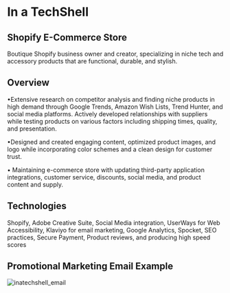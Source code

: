 # In a TechShell 

## Shopify E-Commerce Store 
Boutique Shopify business owner and creator, specializing in niche tech and accessory products that are functional, durable, and stylish. 

## Overview  
•Extensive research on competitor analysis and finding niche products in high demand through Google Trends, Amazon Wish Lists, Trend Hunter, and social media platforms. Actively developed relationships with suppliers while testing products on various factors including shipping times, quality, and presentation.
 
•Designed and created engaging content, optimized product images, and logo while incorporating color schemes and a clean design for customer trust.
 
• Maintaining e-commerce store with updating third-party application integrations, customer service, discounts, social media, and product content and supply.
 
## Technologies
Shopify, Adobe Creative Suite, Social Media integration, UserWays for Web Accessibility, Klaviyo for email marketing, Google Analytics, Spocket, SEO practices, Secure Payment, Product reviews, and producing high speed scores

## Promotional Marketing Email Example 
![inatechshell_email](https://user-images.githubusercontent.com/24736924/233468062-cef2e3bc-4619-49ea-946c-8488d2986c27.png)




